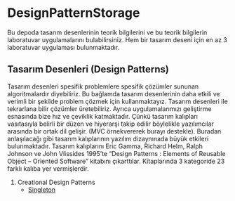 # DesignPatternStorage
Bu depoda tasarım desenlerinin teorik bilgilerini ve bu teorik bilgilerin laboratuvar uygulamalarını bulabilirsiniz. Hem bir tasarım deseni için en az 3 laboratuvar uygulaması bulunmaktadır.

## Tasarım Desenleri (Design Patterns)
Tasarım desenleri spesifik problemlere spesifik çözümler sununan algoritmalardır diyebiliriz. Bu bağlamda tasarım desenlerinin daha etkili ve verimli bir şekilde problem çözmek için kullanmaktayız. Tasarım desenleri ile tekrarlana bilir çözümler üretebiliriz. Ayrıca uygulamalarımızı geliştirme esnasında bize hız ve çeviklik katmaktadır. Çünkü tasarım kalıpları vasıtasıyla belirli bir düzen ve hiyerarşi takip edilir böylelikle yazılımcılar arasında bir ortak dil gelişir. (MVC örnekvererek burayı destekle). Buradan anlaşılacağı gibi tasarım kalıplarının yazılım dizaynınada büyük etkileri bulunmaktadır.
Tasarım kalıplarını Eric Gamma, Richard Helm, Ralph Johnson ve John Vlissides 1995’te “Design Patterns : Elements of Reusable Object – Oriented Software” kitabını çıkarttılar. 
Kitaplarında 3 kategoride 23 farklı kalıba yer vermişlerdir.

1. Creational Design Patterns <br>
   * [Singleton](https://github.com/YagizcanSeheri/DesignPatternStorage/tree/master/SingletonDesignPattern)


